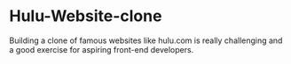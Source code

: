 # Hulu-Website-clone
Building a clone of famous websites like hulu.com is really challenging and a good exercise for aspiring front-end developers.
